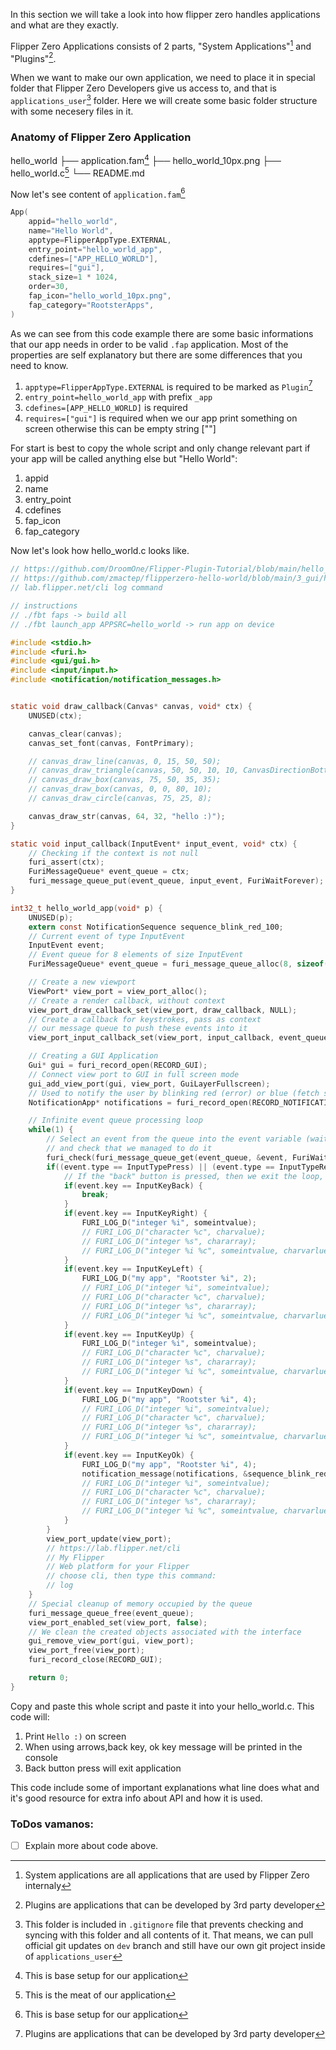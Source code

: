 In this section we will take a look into how flipper zero handles applications and what are they exactly.

Flipper Zero Applications consists of 2 parts, "System Applications"[^1] and "Plugins"[^2].

When we want to make our own application, we need to place it in special folder that Flipper Zero Developers give us access to, and that is `applications_user`[^3] folder.
Here we will create some basic folder structure with some necesery files in it.

### Anatomy of Flipper Zero Application

hello_world
├── application.fam[^4]
├── hello_world_10px.png
├── hello_world.c[^5]
└── README.md

Now let's see content of `application.fam`[^4]
```c
App(
    appid="hello_world",
    name="Hello World",
    apptype=FlipperAppType.EXTERNAL,
    entry_point="hello_world_app",
    cdefines=["APP_HELLO_WORLD"],
    requires=["gui"],
    stack_size=1 * 1024,
    order=30,
    fap_icon="hello_world_10px.png",
    fap_category="RootsterApps",
)
```

As we can see from this code example there are some basic informations that our app needs in order to be valid `.fap` application. Most of the properties are self explanatory but there are some differences that you need to know. 
1. `apptype=FlipperAppType.EXTERNAL` is required to be marked as `Plugin`[^2]
2. `entry_point=hello_world_app` with prefix `_app`
3. `cdefines=[APP_HELLO_WORLD]` is required
4. `requires=["gui"]` is required when we our app print something on screen otherwise this can be empty string [""]

For start is best to copy the whole script and only change relevant part if your app will be called anything else but "Hello World":
1. appid
2. name
3. entry_point
4. cdefines
5. fap_icon
6. fap_category

Now let's look how hello_world.c looks like.

```c
// https://github.com/DroomOne/Flipper-Plugin-Tutorial/blob/main/hello_world.c moving text on input
// https://github.com/zmactep/flipperzero-hello-world/blob/main/3_gui/hello_world.c original
// lab.flipper.net/cli log command

// instructions
// ./fbt faps -> build all
// ./fbt launch_app APPSRC=hello_world -> run app on device

#include <stdio.h>
#include <furi.h>
#include <gui/gui.h>
#include <input/input.h>
#include <notification/notification_messages.h>


static void draw_callback(Canvas* canvas, void* ctx) {
    UNUSED(ctx);

    canvas_clear(canvas);
    canvas_set_font(canvas, FontPrimary);

    // canvas_draw_line(canvas, 0, 15, 50, 50);
    // canvas_draw_triangle(canvas, 50, 50, 10, 10, CanvasDirectionBottomToTop);
    // canvas_draw_box(canvas, 75, 50, 35, 35);
    // canvas_draw_box(canvas, 0, 0, 80, 10);
    // canvas_draw_circle(canvas, 75, 25, 8);

    canvas_draw_str(canvas, 64, 32, "hello :)");
}

static void input_callback(InputEvent* input_event, void* ctx) {
    // Checking if the context is not null
    furi_assert(ctx);
    FuriMessageQueue* event_queue = ctx;
    furi_message_queue_put(event_queue, input_event, FuriWaitForever);
}

int32_t hello_world_app(void* p) {
    UNUSED(p);
    extern const NotificationSequence sequence_blink_red_100;
    // Current event of type InputEvent
    InputEvent event;
    // Event queue for 8 elements of size InputEvent
    FuriMessageQueue* event_queue = furi_message_queue_alloc(8, sizeof(InputEvent));

    // Create a new viewport
    ViewPort* view_port = view_port_alloc();
    // Create a render callback, without context
    view_port_draw_callback_set(view_port, draw_callback, NULL);
    // Create a callback for keystrokes, pass as context
    // our message queue to push these events into it
    view_port_input_callback_set(view_port, input_callback, event_queue);

    // Creating a GUI Application
    Gui* gui = furi_record_open(RECORD_GUI);
    // Connect view port to GUI in full screen mode
    gui_add_view_port(gui, view_port, GuiLayerFullscreen);
    // Used to notify the user by blinking red (error) or blue (fetch successful)
    NotificationApp* notifications = furi_record_open(RECORD_NOTIFICATION);

    // Infinite event queue processing loop
    while(1) {
        // Select an event from the queue into the event variable (wait indefinitely if the queue is empty)
        // and check that we managed to do it
        furi_check(furi_message_queue_get(event_queue, &event, FuriWaitForever) == FuriStatusOk);
        if((event.type == InputTypePress) || (event.type == InputTypeRepeat)) {
            // If the "back" button is pressed, then we exit the loop, and hence the application
            if(event.key == InputKeyBack) {
                break;
            }
            if(event.key == InputKeyRight) {
                FURI_LOG_D("integer %i", someintvalue);
                // FURI_LOG_D("character %c", charvalue);
                // FURI_LOG_D("integer %s", chararray);
                // FURI_LOG_D("integer %i %c", someintvalue, charvarlue);
            }
            if(event.key == InputKeyLeft) {
                FURI_LOG_D("my app", "Rootster %i", 2);
                // FURI_LOG_D("integer %i", someintvalue);
                // FURI_LOG_D("character %c", charvalue);
                // FURI_LOG_D("integer %s", chararray);
                // FURI_LOG_D("integer %i %c", someintvalue, charvarlue);
            }
            if(event.key == InputKeyUp) {
                FURI_LOG_D("integer %i", someintvalue);
                // FURI_LOG_D("character %c", charvalue);
                // FURI_LOG_D("integer %s", chararray);
                // FURI_LOG_D("integer %i %c", someintvalue, charvarlue);
            }
            if(event.key == InputKeyDown) {
                FURI_LOG_D("my app", "Rootster %i", 4);
                // FURI_LOG_D("integer %i", someintvalue);
                // FURI_LOG_D("character %c", charvalue);
                // FURI_LOG_D("integer %s", chararray);
                // FURI_LOG_D("integer %i %c", someintvalue, charvarlue);
            }
            if(event.key == InputKeyOk) {
                FURI_LOG_D("my app", "Rootster %i", 4);
                notification_message(notifications, &sequence_blink_red_100);
                // FURI_LOG_D("integer %i", someintvalue);
                // FURI_LOG_D("character %c", charvalue);
                // FURI_LOG_D("integer %s", chararray);
                // FURI_LOG_D("integer %i %c", someintvalue, charvarlue);
            }
        }
        view_port_update(view_port);
        // https://lab.flipper.net/cli
        // My Flipper
        // Web platform for your Flipper
        // choose cli, then type this command:
        // log
    }
    // Special cleanup of memory occupied by the queue
    furi_message_queue_free(event_queue);
    view_port_enabled_set(view_port, false);
    // We clean the created objects associated with the interface
    gui_remove_view_port(gui, view_port);
    view_port_free(view_port);
    furi_record_close(RECORD_GUI);

    return 0;
}
```

Copy and paste this whole script and paste it into your hello_world.c.
This code will:
1. Print `Hello :)` on screen
2. When using arrows,back key, ok key message will be printed in the console
3. Back button press will exit application

This code include some of important explanations what line does what and it's good resource for extra info about API and how it is used.

### ToDos vamanos:
- [ ] Explain more about code above.

[^1]: System applications are all applications that are used by Flipper Zero internaly
[^2]: Plugins are applications that can be developed by 3rd party developer
[^3]: This folder is included in `.gitignore` file that prevents checking and syncing with this folder and all contents of it. That means, we can pull official git updates on `dev` branch and still have our own git project inside of `applications_user`
[^4]: This is base setup for our application
[^5]: This is the meat of our application